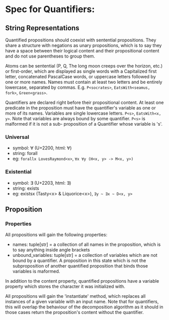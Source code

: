 # Spec for Quantifiers:

## String Representations

Quantified propositions should coexist with sentential propositions.
They share a structure with negations as unary propositions, which is 
to say they have a space between their logical content and their 
propositional content and do not use parentheses to group them.

Atoms can be sentential (P, Q, The long moon creeps over the horizon, 
etc.) or first-order, which are displayed as single words with a 
Capitalized first letter, concatenated PascalCase words, or uppercase 
letters followed by one or more names. Names must contain at least two
letters and be entirely lowercase, separated by commas. E.g. 
`P<socrates>`, `EatsWith<seamus, fork>`, `Green<grass>`.

Quantifiers are declared right before their propositional content.
At least one predicate in the proposition must have the quantifier's
variable as one or more of its names. Variables are single lowercase
letters. `P<s>`, `EatsWith<x, y>`. Note that variables are always
bound by some quantifier. `P<s>` is malformed if it is not a sub-
proposition of a Quantifier whose variable is 's'.

### Universal
- symbol: ∀ (U+2200, html: &forall;)
- string: forall
- eg: `forallx LovesRaymond<x>`, `∀x ∀y (H<x, y> -> M<x, y>)`

### Existential
- symbol: ∃ (U+2203, html: &exist;)
- string: exists
- eg: existsx (Tasty\<x\> & Liquorice\<x\>), `∃y ~ ∃x ~ D<x, y>`

## Proposition

### Properties
All propositions will gain the following properties:
- names: tuple[str] = a collection of all names in the proposition, 
which is to say anything inside angle brackets
- unbound\_variables: tuple[str] = a collection of variables which are
not bound by a quantifier. A proposition in this state which is not
the subproposition of another quantified proposition that binds those
variables is maformed.

In addition to the content property, quantified propositions have a 
variable property which stores the character it was initialized with.

All propositions will gain the 'instantiate' method, which replaces 
all instances of a given variable with an input name. Note that for 
quantifiers, this will overlap the behaviour of the decomposition 
algorithm as it should in those cases return the proposition's content 
without the quantifier.


